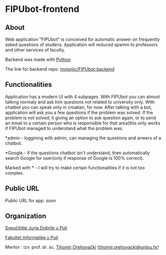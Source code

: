 # FIPUbot-frontend

## About 

Web application "FIPUbot" is conceived for automatic answer on frequently asked questions of studens. Application will reduced spamm to professors and other services of faculty. 

Backend was made with [Python](https://www.python.org/)

The link for backend repo: [mvisnjic/FIPUbot-backend](https://github.com/mvisnjic/FIPUbot-backend)


## Functionalities

Application has a modern UI with 4 subpages. With FIPUbot you can almost talking normaly and ask him questions not related to university only. With chatbot you can speak only in croatian, for now. After talking with a bot, application will ask you a few questions if the problem was solved. 
If the problem is not solved, it giving an option to ask question again, or to send an email to a certain person who is responsible for that area(this only works if FIPUbot managed to understand what the problem was. 

*admin - loggining with admin, can managing the questions and anwers of a chatbot.

*Google - if the questions chatbot isn't understand, then automatically search Google for user(only if response of Google is 100% correct).

Marked with * - I will try to make certain functionalities if it is not too complex.

## Public URL

Public URL for app: *soon*

## Organization

[Sveučilište Jurja Dobrile u Puli](https://www.unipu.hr/)

[Fakultet informatike u Puli](https://fipu.unipu.hr/fipu)

Mentor : izv. prof. dr. sc. [Tihomir Orehovački](https://fipu.unipu.hr/fipu/tihomir.orehovacki) (tihomir.orehovacki@unipu.hr)


